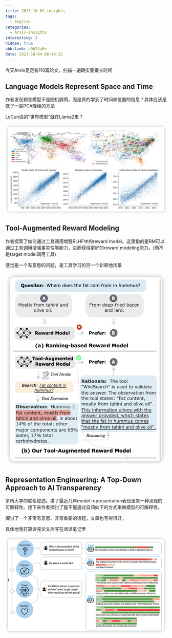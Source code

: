 ```yaml
---
title: 2023-10-03-insights
tags:
  - English
categories:
  - Arxiv-Insights
interesting: 3
hidden: true
abbrlink: a9b74a6e
date: 2023-10-04 08:49:22
---
```


今天Arxiv足足有110篇论文，扫描一遍确实要很长时间

<!-- more -->

## Language Models Represent Space and Time

作者发现预言模型不是随机鹦鹉，而是真的学到了时间和位置的信息？具体应该是做了一些PCA降维的方法

LeCun说的"世界模型"就在Llama2里？

<img src="../../files/images/arxiv-insights/2023-10-03/space-and-time.png">



## Tool-Augmented Reward Modeling

作者探索了如何通过工具调用增强RLHF中的reward model。这里指的是RM可以通过工具调用增强事实性等能力，进而获得更好的reward modeling能力。(而不是target model调用工具)

感觉是一个有意思的问题，是工具学习的另一个新颖地场景

<img src="../../files/images/arxiv-insights/2023-10-03/Tool-RM.png">



## Representation Engineering: A Top-Down Approach to AI Transparency

多所大学的联名综述。讲了最近几年model representation表现出来一种涌现的可解释性。接下来作者探讨了能不能通过自顶向下的方式来做模型的可解释性。

探讨了一个非常有意思、非常重要的话题，文章也写得很好。

具体地我打算读完论文后写在阅读笔记里

<img src="../../files/images/arxiv-insights/2023-10-03/representing-engineering.png">
